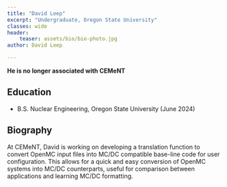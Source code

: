 ```yaml
---
title: "David Leep"
excerpt: "Undergraduate, Oregon State University"
classes: wide
header:
    teaser: assets/bio/bio-photo.jpg
author: David Leep

---
```


**He is no longer associated with CEMeNT**

## Education
* B.S. Nuclear Engineering, Oregon State University (June 2024)

## Biography

At CEMeNT, David is working on developing a translation function to convert OpenMC input files into MC/DC compatible base-line code for user configuration. This allows for a quick and easy conversion of OpenMC systems into MC/DC counterparts, useful for comparison between applications and learning MC/DC formatting. 